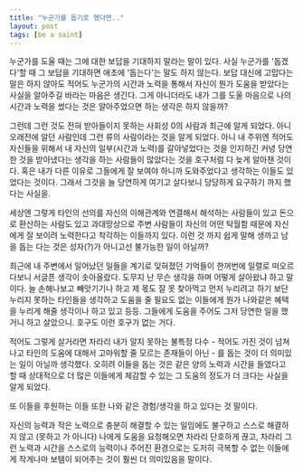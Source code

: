 ```yaml
---
title: "누군가를 돕기로 했다면.."
layout: post
tags: [be a saint]
---
```


누군가를 도울 때는 그에 대한 보답을 기대하지 말라는 말이 있다. 사실 누군가를 '돕겠다'할 때 그 보답을 기대하면 애초에 '돕는다'는 말도 하지 않는다. 보답 대신에 고맙다는 말은 하지 않아도 적어도 누군가의 시간과 노력을 통해서 자신이 뭔가 도움을 받았다는 사실을 알아주길 바라는 마음은 생긴다. 그게 아니더라도 내가 그를 도울 마음으로 나의 시간과 노력을 썼다는 것은 알아주었으면 하는 생각은 하지 않을까?

그런데 그런 것도 전혀 받아들이지 못하는 사회성 0의 사람과 최근에 알게 되었다. 아니 오래전에 알던 사람인데 그런 류의 사람이라는 것을 알게 되었다. 아니 내 주위엔 적어도 자신들을 위해서 내 자신의 일부(시간과 노력)를 갈아넣었다는 것을 인지하긴 커녕 당연한 것을 받아냈다는 생각을 하는 사람들이 많았다는 것을 호구처럼 다 늦게 알아챈 것이다. 혹은 내가 다른 이유로 그들에게 잘 보여야 하니까 도와주었다고 생각하는 이들도 있었다는 것이다. 그래서 그것을 늘 당연하게 여기고 살다보니 당당하게 요구하기 까지 했다는 사실을.

세상엔 그렇게 타인의 선의를 자신의 이해관계와 연결해서 해석하는 사람들이 있고 돈으로 환산하는 사람도 있고 과대망상으로 주변 사람들이 자신의 어떤 탁월함 때문에 자신에게 잘 보이려 노력한다고 착각하는 이들까지 있다. 이런 것 까지 쉽게 말해 생까고 남을 돕는 다는 것은 성자(?)가 아니고선 불가능한 일이 아닐까?

최근에 내 주변에서 일어났던 일들을 계기로 잊혀졌던 기억들이 한꺼번에 일렬로 떠오르다보니 서글픈 생각이 솟아올랐다. 도무지 난 무슨 생각을 하며 어떻게 살아왔냐 하고 말이다. 늘 손해나보고 빼앗기기나 하고 제 몫도 잘 못 찾아먹고 먼저 누리려고 하기 보단 누리지 못하는 타인들을 생각하고 도움을 줄 필요도 없는 이들에게 뭔가 나와같은 혜택을 누리게 해줄 생각이나 하고 있고 등등. 그들에게 도움을 주어도 그저 당연한 일을 했거니 하고 살았으니. 호구도 이런 호구가 없는 거다. 

적어도 그렇게 살거라면 차라리 내가 알지 못하는 불특정 다수 - 적어도 가진 것이 넘쳐나고 타인의 도움에 대해서 고마워할 줄 모르는 존재들이 아닌 - 를 돕는 것이 더 의미있는 일이 아닐까 생각했다. 오히려 이들을 돕는 것은 같은 양의 노력과 시간을 들였다고 할 때 상대적으로 더 많은 이들에게 체감할 수 있는 그 도움의 정도가 더 크다는 사실을 알게 되었다.

또 이들을 후원하는 이들 또한 나와 같은 경험/생각을 하고 있다는 것 말이다.

자신의 능력과 작은 노력으로 충분히 해결할 수 있는 일임에도 불구하고 스스로 해결하지 않고 (못하고 가 아니다) 나에게 도움을 요청해오면 차라리 단호하게 끊고, 차라리 그런 노력과 시간을 스스로의 능력이나 주어진 환경으로는 도저히 극복할 수 없는 이들에게 작게나마 보템이 되어주는 것이 훨씬 더 의미있음을 말이다. 

